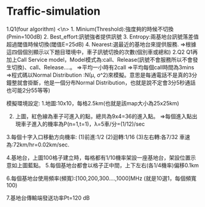 # Traffic-simulation

1.Q1(four algorithm) <\n>
        1.	Minium(Threshold):強度夠的時候不切換(Pmin=100dB)
        2.	Best_effort:訊號強者提供訊號
        3.	Entropy:兩基地台訊號落差值超過閾值時候切換(閾值E=25dB)
        4.  Nearest:選最近的基地台來提供服務.
        =>根據這四個個別顯示以下題目環境中，車子訊號切換的次數(個別車或總和)
2.Q2
   Q1再加上Call Service model，Model模式為:call、Release(訊號不會服務所以不會發生切換)、call、Release….。
   =>平均一小時有2call
   =>平均每個call時間為3mins
   =>程式碼以Normal Distribution :N(μ, σ^2)來模擬。意思是每通電話不是真的3分鐘整就會掛斷，他是一個分布Normal Distribution，也就是說不定會3分5秒通話也可能2分55等等)

 模擬環境設定:
  1.地圖:10x10，每格2.5km(也就是該map大小為25x25km)

  2. 上圖，紅色線為車子可進入的點，總共為9x4=36的進入點。
  =>每個進入點出現車子進入的機率為P(n=1,t=1)，λ=5車/分=(1/12)/sec


  3.每個十字入口移動方向機率:
   (1)前進:1/2
   (2)迴轉:1/16
   (3)左右轉:各7/32
   車速為:72km/hr=0.02km/sec. 

   4.基地台，上圖100格子建立時，每格都有1/10機率架設一座基地台，架設位置示意如上圖藍點。
   5.每個基地台都會以格子正中間，上下左右(各1/4機率)偏移0.1km

   6.每個基地台使用頻率(頻寬):[100,200,300….,1000]MHz (就是10選1，每個頻寬100)

   7.基地台傳輸端發送功率Pt=120 dB
